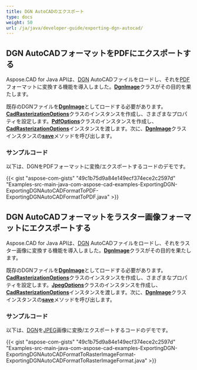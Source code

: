 ```yaml
---
title: DGN AutoCADのエクスポート
type: docs
weight: 50
url: /ja/java/developer-guide/exporting-dgn-autocad/
---
```


## **DGN AutoCADフォーマットをPDFにエクスポートする**

Aspose.CAD for Java APIは、[DGN](https://docs.fileformat.com/cad/dgn/) AutoCADファイルをロードし、それを[PDF](https://docs.fileformat.com/pdf/)フォーマットに変換する機能を導入しました。[**DgnImage**](https://reference.aspose.com/cad/java/com.aspose.cad.fileformats.dgn/DgnImage)クラスがその目的を果たします。

既存のDGNファイルを[**DgnImage**](https://reference.aspose.com/cad/java/com.aspose.cad.fileformats.dgn/DgnImage)としてロードする必要があります。[**CadRasterizationOptions**](https://reference.aspose.com/cad/java/com.aspose.cad.imageoptions/CadRasterizationOptions)クラスのインスタンスを作成し、さまざまなプロパティを設定します。[**PdfOptions**](https://reference.aspose.com/cad/java/com.aspose.cad.imageoptions/pdfoptions)クラスのインスタンスを作成し、[**CadRasterizationOptions**](https://reference.aspose.com/cad/java/com.aspose.cad.imageoptions/CadRasterizationOptions)インスタンスを渡します。次に、[**DgnImage**](https://reference.aspose.com/cad/java/com.aspose.cad.fileformats.dgn/DgnImage)クラスインスタンスの[**save**](https://reference.aspose.com/cad/java/com.aspose.cad/Image#save--)メソッドを呼び出します。

### サンプルコード

以下は、DGNをPDFフォーマットに変換/エクスポートするコードのデモです。

{{< gist "aspose-com-gists" "49c1b75d9a84e149ecf374ece2c2597d" "Examples-src-main-java-com-aspose-cad-examples-ExportingDGN-ExportingDGNAutoCADFormatToPDF-ExportingDGNAutoCADFormatToPDF.java" >}}

## **DGN AutoCADフォーマットをラスター画像フォーマットにエクスポートする**

Aspose.CAD for Java APIは、[DGN](https://docs.fileformat.com/cad/dgn/) AutoCADファイルをロードし、それをラスター画像に変換する機能を導入しました。[**DgnImage**](https://reference.aspose.com/cad/java/com.aspose.cad.fileformats.dgn/DgnImage)クラスがその目的を果たします。

既存のDGNファイルを[**DgnImage**](https://reference.aspose.com/cad/java/com.aspose.cad.fileformats.dgn/DgnImage)としてロードする必要があります。[**CadRasterizationOptions**](https://reference.aspose.com/cad/java/com.aspose.cad.imageoptions/CadRasterizationOptions)クラスのインスタンスを作成し、さまざまなプロパティを設定します。[**JpegOptions**](https://reference.aspose.com/cad/java/com.aspose.cad.imageoptions/JpegOptions)クラスのインスタンスを作成し、[**CadRasterizationOptions**](https://reference.aspose.com/cad/java/com.aspose.cad.imageoptions/CadRasterizationOptions)インスタンスを渡します。次に、[**DgnImage**](https://reference.aspose.com/cad/java/com.aspose.cad.fileformats.dgn/DgnImage)クラスインスタンスの[**save**](https://reference.aspose.com/cad/java/com.aspose.cad/Image#save--)メソッドを呼び出します。

### サンプルコード

以下は、[DGN](https://docs.fileformat.com/cad/dgn/)を[JPEG](https://docs.fileformat.com/image/jpeg/)画像に変換/エクスポートするコードのデモです。

{{< gist "aspose-com-gists" "49c1b75d9a84e149ecf374ece2c2597d" "Examples-src-main-java-com-aspose-cad-examples-ExportingDGN-ExportingDGNAutoCADFormatToRasterImageFormat-ExportingDGNAutoCADFormatToRasterImageFormat.java" >}}
